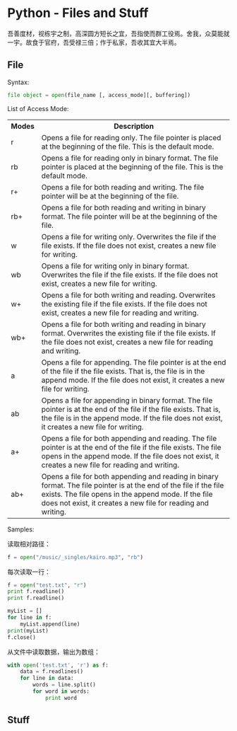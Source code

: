 # Python - Files and Stuff

吾善度材，视栋宇之制，高深圆方短长之宜，吾指使而群工役焉。舍我，众莫能就一宇。故食于官府，吾受禄三倍；作于私家，吾收其宜大半焉。

## File

Syntax:

```python
file object = open(file_name [, access_mode][, buffering])
```

List of Access Mode:

<table class="dataintable">
    <tbody>
    <tr>
        <th style="width:10%">Modes</th>
        <th>Description</th>
    </tr>
    <tr>
        <td>r</td>
        <td>Opens a file for reading only. The file pointer is placed at the beginning of the file. This is the default
            mode.
        </td>
    </tr>
    <tr>
        <td>rb</td>
        <td>Opens a file for reading only in binary format. The file pointer is placed at the beginning of the file.
            This is the default mode.
        </td>
    </tr>
    <tr>
        <td>r+</td>
        <td>Opens a file for both reading and writing. The file pointer will be at the beginning of the file.</td>
    </tr>
    <tr>
        <td>rb+</td>
        <td>Opens a file for both reading and writing in binary format. The file pointer will be at the beginning of the
            file.
        </td>
    </tr>
    <tr>
        <td>w</td>
        <td>Opens a file for writing only. Overwrites the file if the file exists. If the file does not exist, creates a
            new file for writing.
        </td>
    </tr>
    <tr>
        <td>wb</td>
        <td>Opens a file for writing only in binary format. Overwrites the file if the file exists. If the file does not
            exist, creates a new file for writing.
        </td>
    </tr>
    <tr>
        <td>w+</td>
        <td>Opens a file for both writing and reading. Overwrites the existing file if the file exists. If the file does
            not exist, creates a new file for
            reading and writing.
        </td>
    </tr>
    <tr>
        <td>wb+</td>
        <td>Opens a file for both writing and reading in binary format. Overwrites the existing file if the file exists.
            If the file does not exist, creates a new file for reading and writing.
        </td>
    </tr>
    <tr>
        <td>a</td>
        <td>Opens a file for appending. The file pointer is at the end of the file if the file exists. That is, the file
            is in the append mode. If the file does not exist, it creates a new file for writing.
        </td>
    </tr>
    <tr>
        <td>ab</td>
        <td>Opens a file for appending in binary format. The file pointer is at the end of the file if the file exists.
            That is, the file is in the append mode. If the file does not exist, it creates a new file for writing.
        </td>
    </tr>
    <tr>
        <td>a+</td>
        <td>Opens a file for both appending and reading. The file pointer is at the end of the file if the file exists.
            The file opens in the append mode. If the file does not exist, it creates a new file for reading and
            writing.
        </td>
    </tr>
    <tr>
        <td>ab+</td>
        <td>Opens a file for both appending and reading in binary format. The file pointer is at the end of the file if
            the file exists. The file opens in the append mode. If the file does not exist, it creates a new file for
            reading and writing.
        </td>
    </tr>
    </tbody>
</table>

Samples:


读取相对路径：

```python
f = open("/music/_singles/kairo.mp3", "rb")
```

每次读取一行：

```python
f = open("test.txt", "r")
print f.readline()
print f.readline()

myList = []
for line in f:
    myList.append(line)
print(myList)
f.close()
```

从文件中读取数据，输出为数组：

```python
with open('test.txt', 'r') as f:
    data = f.readlines()
    for line in data:
        words = line.split()
        for word in words:
            print word
```


## Stuff
